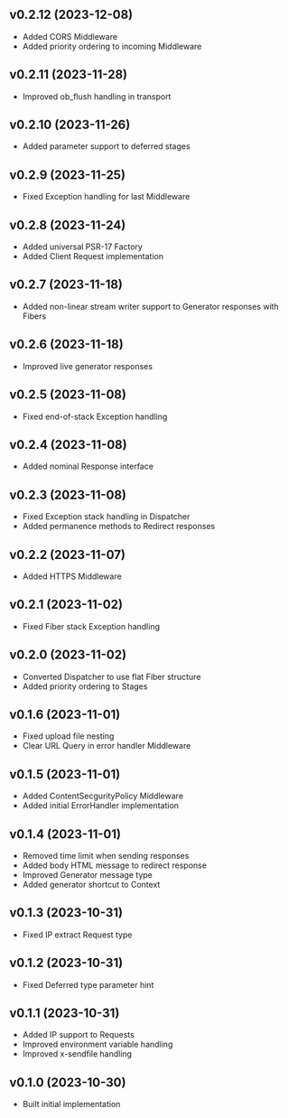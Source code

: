 ## v0.2.12 (2023-12-08)
* Added CORS Middleware
* Added priority ordering to incoming Middleware

## v0.2.11 (2023-11-28)
* Improved ob_flush handling in transport

## v0.2.10 (2023-11-26)
* Added parameter support to deferred stages

## v0.2.9 (2023-11-25)
* Fixed Exception handling for last Middleware

## v0.2.8 (2023-11-24)
* Added universal PSR-17 Factory
* Added Client Request implementation

## v0.2.7 (2023-11-18)
* Added non-linear stream writer support to Generator responses with Fibers

## v0.2.6 (2023-11-18)
* Improved live generator responses

## v0.2.5 (2023-11-08)
* Fixed end-of-stack Exception handling

## v0.2.4 (2023-11-08)
* Added nominal Response interface

## v0.2.3 (2023-11-08)
* Fixed Exception stack handling in Dispatcher
* Added permanence methods to Redirect responses

## v0.2.2 (2023-11-07)
* Added HTTPS Middleware

## v0.2.1 (2023-11-02)
* Fixed Fiber stack Exception handling

## v0.2.0 (2023-11-02)
* Converted Dispatcher to use flat Fiber structure
* Added priority ordering to Stages

## v0.1.6 (2023-11-01)
* Fixed upload file nesting
* Clear URL Query in error handler Middleware

## v0.1.5 (2023-11-01)
* Added ContentSecgurityPolicy Middleware
* Added initial ErrorHandler implementation

## v0.1.4 (2023-11-01)
* Removed time limit when sending responses
* Added body HTML message to redirect response
* Improved Generator message type
* Added generator shortcut to Context

## v0.1.3 (2023-10-31)
* Fixed IP extract Request type

## v0.1.2 (2023-10-31)
* Fixed Deferred type parameter hint

## v0.1.1 (2023-10-31)
* Added IP support to Requests
* Improved environment variable handling
* Improved x-sendfile handling

## v0.1.0 (2023-10-30)
* Built initial implementation
